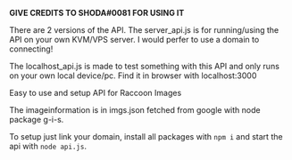 **GIVE CREDITS TO SHODA#0081 FOR USING IT**

There are 2 versions of the API.
The server_api.js is for running/using the API on your own KVM/VPS server. I would perfer to use a domain to connecting!

The localhost_api.js is made to test something with this API and only runs on your own local device/pc. Find it in browser with localhost:3000

Easy to use and setup API for Raccoon Images

The imageinformation is in imgs.json fetched from google with node package g-i-s.

To setup just link your domain, install all packages with ```npm i``` and start the api with ```node api.js```.

